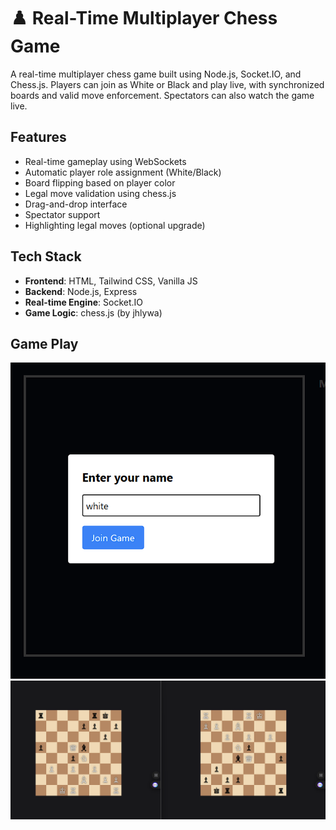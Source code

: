 # ♟️ Real-Time Multiplayer Chess Game

A real-time multiplayer chess game built using Node.js, Socket.IO, and Chess.js. Players can join as White or Black and play live, with synchronized boards and valid move enforcement. Spectators can also watch the game live.

##  Features

- Real-time gameplay using WebSockets
- Automatic player role assignment (White/Black)
- Board flipping based on player color
- Legal move validation using chess.js
- Drag-and-drop interface
- Spectator support
- Highlighting legal moves (optional upgrade)

## Tech Stack

- **Frontend**: HTML, Tailwind CSS, Vanilla JS
- **Backend**: Node.js, Express
- **Real-time Engine**: Socket.IO
- **Game Logic**: chess.js (by jhlywa)


## Game Play
![image alt](https://github.com/shivasunugupta/Multipler_chess_game/blob/6172f54fac8ea2b971559117f290d4d719303a21/screenshots/Screenshot%202025-07-04%20115830.png)
![image alt](https://github.com/shivasunugupta/Multipler_chess_game/blob/00ec972eb88e4287ccade5fa76acfe0e32fc819b/screenshots/Screenshot%202025-07-04%20014254.png)
